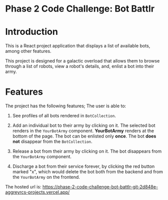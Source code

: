 # Phase 2 Code Challenge: Bot Battlr

# Introduction

This is a React project application that displays a list of available bots, among other features.

This project is designed for a galactic overload that allows them to browse through a list of robots, view a robot's details, and, enlist a bot into their army.

# Features

The project has the following features;
The user is able to:

1. See profiles of all bots rendered in `BotCollection`.

2. Add an individual bot to their army by clicking on it. The selected bot renders in the `YourBotArmy` component. **YourBotArmy** renders at the bottom of the page. The bot can be enlisted only **once**.
The bot **does not** disappear from the `BotCollection`.

3. Release a bot from their army by clicking on it. The bot disappears from the `YourBotArmy` component.

4. Discharge a bot from their service forever, by clicking the red button marked "x", which would delete the bot both from the backend and from the `YourBotArmy` on the frontend.

The hosted url is: https://phase-2-code-challenge-bot-battlr-git-2d848e-aggreyrcs-projects.vercel.app/



